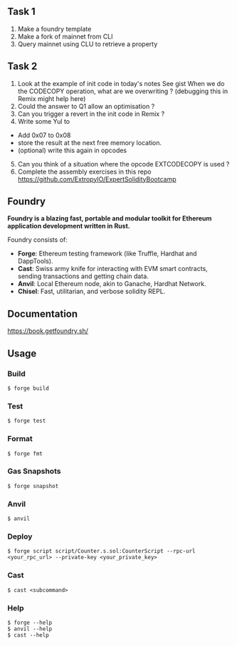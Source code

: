 ## Task 1

1. Make a foundry template
2. Make a fork of mainnet from CLI 
3. Query mainnet using CLU to retrieve a property

## Task 2
1. Look at the example of init code in today's notes
    See gist
    When we do the CODECOPY operation, what are we overwriting ? (debugging this in Remix might help here)
2. Could the answer to Q1 allow an optimisation ?
3. Can you trigger a revert in the init code in Remix ?
4. Write some Yul to
- Add 0x07 to 0x08
- store the result at the next free memory location.
- (optional) write this again in opcodes
5. Can you think of a situation where the opcode EXTCODECOPY is used ?
6. Complete the assembly exercises in this repo https://github.com/ExtropyIO/ExpertSolidityBootcamp

## Foundry

**Foundry is a blazing fast, portable and modular toolkit for Ethereum application development written in Rust.**

Foundry consists of:

-   **Forge**: Ethereum testing framework (like Truffle, Hardhat and DappTools).
-   **Cast**: Swiss army knife for interacting with EVM smart contracts, sending transactions and getting chain data.
-   **Anvil**: Local Ethereum node, akin to Ganache, Hardhat Network.
-   **Chisel**: Fast, utilitarian, and verbose solidity REPL.

## Documentation

https://book.getfoundry.sh/

## Usage

### Build

```shell
$ forge build
```

### Test

```shell
$ forge test
```

### Format

```shell
$ forge fmt
```

### Gas Snapshots

```shell
$ forge snapshot
```

### Anvil

```shell
$ anvil
```

### Deploy

```shell
$ forge script script/Counter.s.sol:CounterScript --rpc-url <your_rpc_url> --private-key <your_private_key>
```

### Cast

```shell
$ cast <subcommand>
```

### Help

```shell
$ forge --help
$ anvil --help
$ cast --help
```
